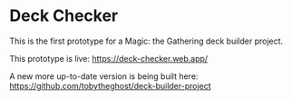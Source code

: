 # Deck Checker

This is the first prototype for a Magic: the Gathering deck builder project.

This prototype is live: https://deck-checker.web.app/

A new more up-to-date version is being built here: https://github.com/tobytheghost/deck-builder-project
